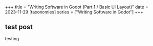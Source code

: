 +++
title = "Writing Software in Godot (Part 1 / Basic UI Layout)"
date = 2023-11-29
[taxonomies]
  series = ["Writing Software in Godot"]
+++

## test post

testing